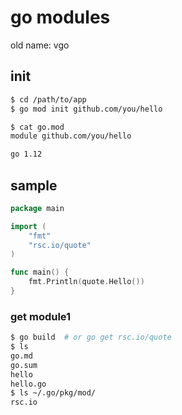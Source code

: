 go modules
====

old name: vgo


## init
```sh
$ cd /path/to/app
$ go mod init github.com/you/hello

$ cat go.mod
module github.com/you/hello

go 1.12
```

## sample

```go
package main

import (
	"fmt"
	"rsc.io/quote"
)

func main() {
	fmt.Println(quote.Hello())
}
```

### get module1
```sh
$ go build  # or go get rsc.io/quote
$ ls
go.md
go.sum
hello
hello.go
$ ls ~/.go/pkg/mod/
rsc.io
```
